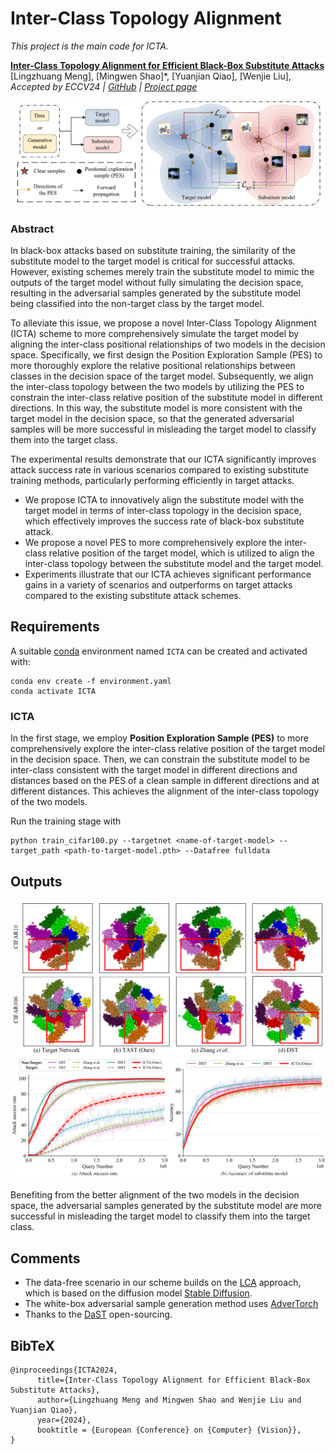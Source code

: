 # Inter-Class Topology Alignment
*This project is the main code for ICTA.*

[**Inter-Class Topology Alignment for Efficient Black-Box Substitute Attacks**](**/)<br/>
[Lingzhuang Meng],
[Mingwen Shao]*,
[Yuanjian Qiao],
[Wenjie Liu],
<br/>
_Accepted by ECCV24 |
[GitHub](https://github.com/LzhMeng/ICTA) | [Project page](https://lzhmeng.github.io)_

![Pipeline](assets/Pipeline.png)
### Abstract ###
In black-box attacks based on substitute training, the similarity of the substitute model to the target model is critical for successful attacks. 
However, existing schemes merely train the substitute model to mimic the outputs of the target model without fully simulating the decision space, resulting in the adversarial samples generated by the substitute model being classified into the non-target class by the target model. 

To alleviate this issue, we propose a novel Inter-Class Topology Alignment (ICTA) scheme to more comprehensively simulate the target model by aligning the inter-class positional relationships of two models in the decision space. Specifically, we first design the Position Exploration Sample (PES) to more thoroughly explore the relative positional relationships between classes in the decision space of the target model. 
Subsequently, we align the inter-class topology between the two models by utilizing the PES to constrain the inter-class relative position of the substitute model in different directions. 
In this way, the substitute model is more consistent with the target model in the decision space, so that the generated adversarial samples will be more successful in misleading the target model to classify them into the target class. 

The experimental results demonstrate that our ICTA significantly improves attack success rate in various scenarios compared to existing substitute training methods, particularly performing efficiently in target attacks.

- We propose ICTA to innovatively align the substitute model with the target model in terms of inter-class topology in the decision space, which effectively improves the success rate of black-box substitute attack. 
- We propose a novel PES to more comprehensively explore the inter-class relative position of the target model, which is utilized to align the inter-class topology between the substitute model and the target model.
- Experiments illustrate that our ICTA achieves significant performance gains in a variety of scenarios and outperforms on target attacks compared to the existing substitute attack schemes.

## Requirements
A suitable [conda](https://conda.io/) environment named `ICTA` can be created
and activated with:

```
conda env create -f environment.yaml
conda activate ICTA
```

### ICTA
In the first stage, we employ **Position Exploration Sample (PES)** to more comprehensively explore the inter-class relative position of the target model in the decision space.
Then, we can constrain the substitute model to be inter-class consistent with the target model in different directions and distances based on the PES of a clean sample in different directions and at different distances.
This achieves the alignment of the inter-class topology of the two models.

Run the training stage with
```
python train_cifar100.py --targetnet <name-of-target-model> --target_path <path-to-target-model.pth> --Datafree fulldata
```

## Outputs

![out1](assets/fig5.png)
![out1](assets/fig4.png)

Benefiting from the better alignment of the two models in the decision space, the adversarial samples generated by the substitute model are more successful in misleading the target model to classify them into the target class.

## Comments 

- The data-free scenario in our scheme builds on the [LCA](https://github.com/LzhMeng/LCA) approach, which is based on the diffusion model [Stable Diffusion](https://github.com/CompVis/latent-diffusion).
- The white-box adversarial sample generation method uses [AdverTorch](https://github.com/borealisai/advertorch)
- Thanks to the [DaST](https://github.com/zhoumingyi/DaST) open-sourcing.


## BibTeX

```
@inproceedings{ICTA2024,
      title={Inter-Class Topology Alignment for Efficient Black-Box Substitute Attacks}, 
      author={Lingzhuang Meng and Mingwen Shao and Wenjie Liu and Yuanjian Qiao},
      year={2024},
      booktitle = {European {Conference} on {Computer} {Vision}},
}
```


